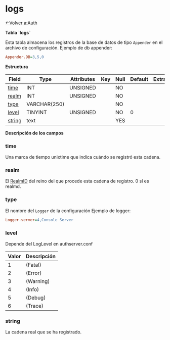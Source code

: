 ﻿# logs

[<-Volver a:Auth](database-auth.md)

**Tabla \`logs\`**

Esta tabla almacena los registros de la base de datos de tipo `Appender` en el archivo de configuración.
Ejemplo de db appender:
```ini
Appender.DB=3,5,0
```

**Estructura**

| Field       | Type         | Attributes | Key | Null | Default | Extra | Comment |
|-------------|--------------|------------|-----|------|---------|-------|---------|
| [time][1]   | INT          | UNSIGNED   |     | NO   |         |       |         |
| [realm][2]  | INT          | UNSIGNED   |     | NO   |         |       |         |
| [type][3]   | VARCHAR(250) |            |     | NO   |         |       |         |
| [level][4]  | TINYINT      | UNSIGNED   |     | NO   | 0       |       |         |
| [string][5] | text         |            |     | YES  |         |       |         |

[1]: #time
[2]: #realm
[3]: #type
[4]: #level
[5]: #string

**Descripción de los campos**

### time

Una marca de tiempo unixtime que indica cuándo se registró esta cadena.

### realm

El [RealmID](realmlist#id) del reino del que procede esta cadena de registro. 0 sí es realmd.

### type

El nombre del `Logger` de la configuración
Ejemplo de logger:
```ini
Logger.server=4,Console Server
```

### level

Depende del LogLevel en authserver.conf

| Valor | Descripción |
|-------|-------------|
| 1     | (Fatal)     |
| 2     | (Error)     |
| 3     | (Warning)   |
| 4     | (Info)      |
| 5     | (Debug)     |
| 6     | (Trace)     |

### string

La cadena real que se ha registrado.